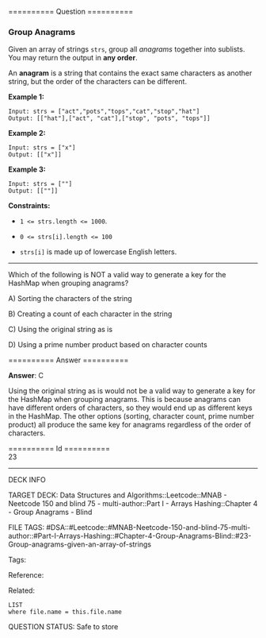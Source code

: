 ========== Question ==========  

### Group Anagrams

Given an array of strings `strs`, group all _anagrams_ together into sublists. You may return the output in **any order**.

An **anagram** is a string that contains the exact same characters as another string, but the order of the characters can be different.

**Example 1:**

```
Input: strs = ["act","pots","tops","cat","stop","hat"]
Output: [["hat"],["act", "cat"],["stop", "pots", "tops"]]
```

**Example 2:**

```
Input: strs = ["x"]
Output: [["x"]]
```

**Example 3:**

```
Input: strs = [""]
Output: [[""]]
```

**Constraints:**

-   `1 <= strs.length <= 1000`.

-   `0 <= strs[i].length <= 100`

-   `strs[i]` is made up of lowercase English letters.

---

Which of the following is NOT a valid way to generate a key for the HashMap when grouping anagrams?

A) Sorting the characters of the string

B) Creating a count of each character in the string

C) Using the original string as is

D) Using a prime number product based on character counts  

========== Answer ==========  

**Answer**: C

Using the original string as is would not be a valid way to generate a key for the HashMap when grouping anagrams. This is because anagrams can have different orders of characters, so they would end up as different keys in the HashMap. The other options (sorting, character count, prime number product) all produce the same key for anagrams regardless of the order of characters.

========== Id ==========  
23

---

DECK INFO

TARGET DECK: Data Structures and Algorithms::Leetcode::MNAB - Neetcode 150 and blind 75 - multi-author::Part I - Arrays Hashing::Chapter 4 - Group Anagrams - Blind

FILE TAGS: #DSA::#Leetcode::#MNAB-Neetcode-150-and-blind-75-multi-author::#Part-I-Arrays-Hashing::#Chapter-4-Group-Anagrams-Blind::#23-Group-anagrams-given-an-array-of-strings

Tags:

Reference:

Related:

```dataview
LIST
where file.name = this.file.name
```
QUESTION STATUS: Safe to store
